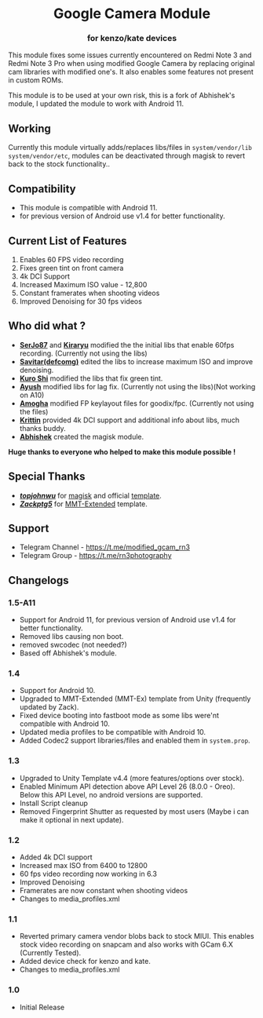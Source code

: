 <h1 align="center">Google Camera Module</h1>
<h3 align="center">for kenzo/kate devices</h3>

This module fixes some issues currently encountered on Redmi Note 3 and Redmi Note 3 Pro when using modified Google Camera by replacing original cam libraries with modified one's.
It also enables some features not present in custom ROMs.

This module is to be used at your own risk, this is a fork of Abhishek's module, I updated the module to work with Android 11.

## Working
Currently this module virtually adds/replaces libs/files in `system/vendor/lib` `system/vendor/etc`,  modules can be deactivated through magisk to revert back to the stock functionality..

## Compatibility
- This module is compatible with Android 11.
- for previous version of Android use v1.4 for better functionality. 
## Current List of Features
1. Enables 60 FPS video recording
2. Fixes green tint on front camera
3. 4k DCI Support
4. Increased Maximum ISO value - 12,800
5. Constant framerates when shooting videos
6. Improved Denoising for 30 fps videos


## Who did what ?
- [**SerJo87**](https://forum.xda-developers.com/member.php?u=5074663) and [**Kiraryu**](https://forum.xda-developers.com/member.php?u=8549930) modified the the initial libs that enable 60fps recording. (Currently not using the libs)
- [**Savitar(defcomg)**](https://forum.xda-developers.com/member.php?u=377973) edited the libs to increase maximum ISO and improve denoising.
- [**Kuro Shi**](https://t.me/Kuro_Shi_Sama) modified the libs that fix green tint.
- [**Ayush**](https://t.me/AyushR1) modified libs for lag fix. (Currently not using the libs)(Not working on A10)
- [**Amogha**](https://t.me/amog787) modified FP keylayout files for goodix/fpc. (Currently not using the files)
- [**Krittin**](https://forum.xda-developers.com/member.php?u=5022949) provided 4k DCI support and additional info about libs, much thanks buddy.
- [**Abhishek**](https://t.me/BoogeyWoogey69) created the magisk module.

**Huge thanks to everyone who helped to make this module possible !**

## Special Thanks
- [***topjohnwu***](https://github.com/topjohnwu) for [magisk](https://github.com/topjohnwu/Magisk) and official [template](https://github.com/topjohnwu/magisk-module-installer).
- [***Zackptg5***](https://github.com/Zackptg5) for [MMT-Extended](https://github.com/Zackptg5/MMT-Extended) template.

## Support
- Telegram Channel - https://t.me/modified_gcam_rn3
- Telegram Group - https://t.me/rn3photography

## Changelogs
### 1.5-A11
- Support for Android 11, for previous version of Android use v1.4 for better functionality.
- Removed libs causing non boot. 
- removed swcodec (not needed?)
- Based off Abhishek's module.

### 1.4
- Support for Android 10.
- Upgraded to MMT-Extended (MMT-Ex) template from Unity (frequently updated by Zack).
- Fixed device booting into fastboot mode as some libs were'nt compatible with Android 10.
- Updated media profiles to be compatible with Android 10.
- Added Codec2 support libraries/files and enabled them in `system.prop`.

### 1.3
- Upgraded to Unity Template v4.4 (more features/options over stock).
- Enabled Minimum API detection above API Level 26 (8.0.0 - Oreo). Below this API Level, no android versions are supported.
- Install Script cleanup
- Removed Fingerprint Shutter as requested by most users (Maybe i can make it optional in next update).

### 1.2
- Added 4k DCI support
- Increased max ISO from 6400 to 12800
- 60 fps video recording now working in 6.3
- Improved Denoising
- Framerates are now constant when shooting videos
- Changes to media_profiles.xml

### 1.1
- Reverted primary camera vendor blobs back to stock MIUI. This enables stock video recording on snapcam and also works with GCam 6.X (Currently Tested).
- Added device check for kenzo and kate.
- Changes to media_profiles.xml

### 1.0
- Initial Release